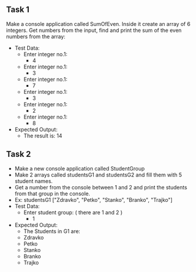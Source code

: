 ## Task 1
Make a console application called SumOfEven. Inside it create an array of 6 integers. Get numbers from the input, 
find and print the sum of the even numbers from the array:
* Test Data:
  * Enter integer no.1:
    * 4
  * Enter integer no.1:
    * 3
  * Enter integer no.1:
    * 7
  * Enter integer no.1:
    * 3
  * Enter integer no.1:
    * 2
  * Enter integer no.1:
    * 8
* Expected Output:
  * The result is: 14

## Task 2
* Make a new console application called StudentGroup
* Make 2 arrays called studentsG1 and studentsG2 and fill them with 5 student names. 
* Get a number from the console between 1 and 2 and print the students from that group in the console.
* Ex: studentsG1 ["Zdravko", "Petko", "Stanko", "Branko", "Trajko"]
* Test Data:
  * Enter student group: ( there are 1 and 2 )
    * 1
* Expected Output:
  * The Students in G1 are: 
  * Zdravko
  * Petko
  * Stanko
  * Branko
  * Trajko
